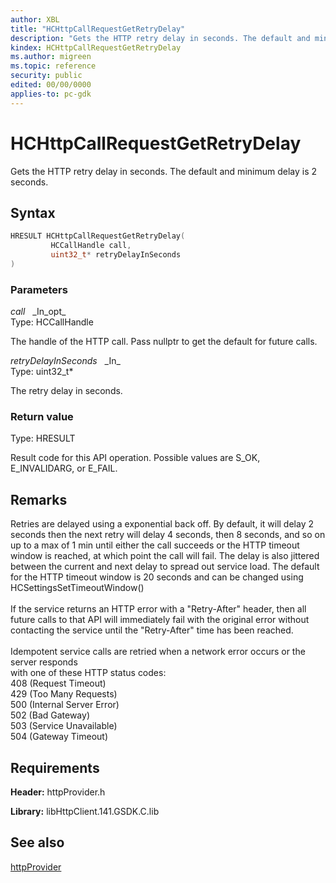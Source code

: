 ```yaml
---
author: XBL
title: "HCHttpCallRequestGetRetryDelay"
description: "Gets the HTTP retry delay in seconds. The default and minimum delay is 2 seconds."
kindex: HCHttpCallRequestGetRetryDelay
ms.author: migreen
ms.topic: reference
security: public
edited: 00/00/0000
applies-to: pc-gdk
---
```


# HCHttpCallRequestGetRetryDelay  

Gets the HTTP retry delay in seconds. The default and minimum delay is 2 seconds.  

## Syntax  
  
```cpp
HRESULT HCHttpCallRequestGetRetryDelay(  
         HCCallHandle call,  
         uint32_t* retryDelayInSeconds  
)  
```  
  
### Parameters  
  
*call* &nbsp;&nbsp;\_In\_opt\_  
Type: HCCallHandle  
  
The handle of the HTTP call. Pass nullptr to get the default for future calls.  
  
*retryDelayInSeconds* &nbsp;&nbsp;\_In\_  
Type: uint32_t*  
  
The retry delay in seconds.  
  
  
### Return value  
Type: HRESULT
  
Result code for this API operation. Possible values are S_OK, E_INVALIDARG, or E_FAIL.
  
## Remarks  
  
Retries are delayed using a exponential back off. By default, it will delay 2 seconds then the next retry will delay 4 seconds, then 8 seconds, and so on up to a max of 1 min until either the call succeeds or the HTTP timeout window is reached, at which point the call will fail. The delay is also jittered between the current and next delay to spread out service load. The default for the HTTP timeout window is 20 seconds and can be changed using HCSettingsSetTimeoutWindow()<br /><br /> If the service returns an HTTP error with a "Retry-After" header, then all future calls to that API will immediately fail with the original error without contacting the service until the "Retry-After" time has been reached.<br /><br /> Idempotent service calls are retried when a network error occurs or the server responds <br /> with one of these HTTP status codes:<br /> 408 (Request Timeout)<br /> 429 (Too Many Requests)<br /> 500 (Internal Server Error)<br /> 502 (Bad Gateway)<br /> 503 (Service Unavailable)<br /> 504 (Gateway Timeout)<br />
  
## Requirements  
  
**Header:** httpProvider.h
  
**Library:** libHttpClient.141.GSDK.C.lib
  
## See also  
[httpProvider](../httpprovider_members.md)  
  
  
